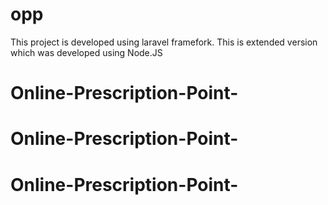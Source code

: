 # opp
This project is developed using laravel framefork.  This is extended version which was developed using Node.JS
# Online-Prescription-Point-
# Online-Prescription-Point-
# Online-Prescription-Point-
